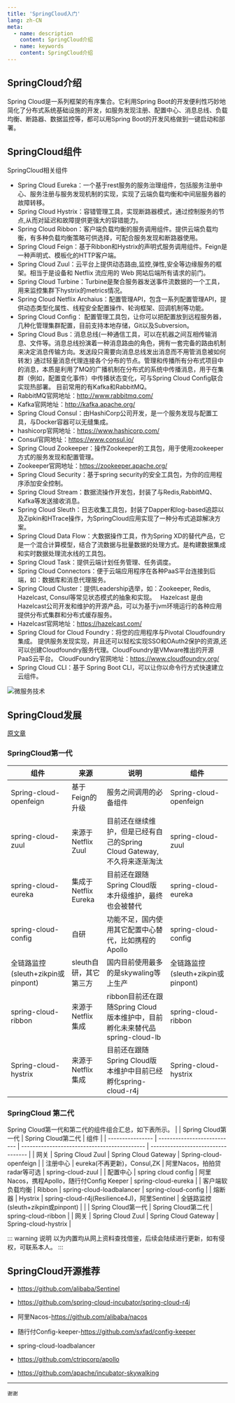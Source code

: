 ```yaml
---
title: 'SpringCloud入门'
lang: zh-CN
meta:
  - name: description
    content: SpringCloud介绍
  - name: keywords
    content: SpringCloud介绍
---
```

## SpringCloud介绍
Spring Cloud是一系列框架的有序集合。它利用Spring Boot的开发便利性巧妙地简化了分布式系统基础设施的开发，如服务发现注册、配置中心、消息总线、负载均衡、断路器、数据监控等，都可以用Spring Boot的开发风格做到一键启动和部署。

## SpringCloud组件
SpringCloud相关组件

* Spring Cloud Eureka：一个基于rest服务的服务治理组件，包括服务注册中心、服务注册与服务发现机制的实现，实现了云端负载均衡和中间层服务器的故障转移。
* Spring Cloud Hystrix：容错管理工具，实现断路器模式，通过控制服务的节点,从而对延迟和故障提供更强大的容错能力。
* Spring Cloud Ribbon：客户端负载均衡的服务调用组件。提供云端负载均衡，有多种负载均衡策略可供选择，可配合服务发现和断路器使用。
* Spring Cloud Feign：基于Ribbon和Hystrix的声明式服务调用组件。Feign是一种声明式、模板化的HTTP客户端。
* Spring Cloud Zuul：云平台上提供动态路由,监控,弹性,安全等边缘服务的框架。相当于是设备和 Netflix 流应用的 Web 网站后端所有请求的前门。
* Spring Cloud Turbine：Turbine是聚合服务器发送事件流数据的一个工具，用来监控集群下hystrix的metrics情况。
* Spring Cloud Netflix Archaius：配置管理API，包含一系列配置管理API，提供动态类型化属性、线程安全配置操作、轮询框架、回调机制等功能。
* Spring Cloud Config： 配置管理工具包，让你可以把配置放到远程服务器，几种化管理集群配置，目前支持本地存储，Git以及Subversion。
* Spring Cloud Bus：消息总线(一种通信工具，可以在机器之间互相传输消息、文件等。消息总线扮演着一种消息路由的角色，拥有一套完备的路由机制来决定消息传输方向。发送段只需要向消息总线发出消息而不用管消息被如何转发)
通过轻量消息代理连接各个分布的节点。管理和传播所有分布式项目中的消息，本质是利用了MQ的广播机制在分布式的系统中传播消息，用于在集群（例如，配置变化事件）中传播状态变化，可与Spring Cloud Config联合实现热部署。
目前常用的有Kafka和RabbitMQ。
* RabbitMQ官网地址：http://www.rabbitmq.com/
* Kafka官网地址：http://kafka.apache.org/
* Spring Cloud Consul：由HashiCorp公司开发，是一个服务发现与配置工具，与Docker容器可以无缝集成。
* hashicorp官网地址：https://www.hashicorp.com/
* Consul官网地址：https://www.consul.io/
* Spring Cloud Zookeeper：操作Zookeeper的工具包，用于使用zookeeper方式的服务发现和配置管理。
* Zookeeper官网地址：https://zookeeper.apache.org/
* Spring Cloud Security：基于spring security的安全工具包，为你的应用程序添加安全控制。
* Spring Cloud Stream：数据流操作开发包，封装了与Redis,RabbitMQ、Kafka等发送接收消息。
* Spring Cloud Sleuth：日志收集工具包，封装了Dapper和log-based追踪以及Zipkin和HTrace操作，为SpringCloud应用实现了一种分布式追踪解决方案。
* Spring Cloud Data Flow：大数据操作工具，作为Spring XD的替代产品，它是一个混合计算模型，结合了流数据与批量数据的处理方式。是构建数据集成和实时数据处理流水线的工具包。
* Spring Cloud Task：提供云端计划任务管理、任务调度。
* Spring Cloud Connectors：便于云端应用程序在各种PaaS平台连接到后端，如：数据库和消息代理服务。
* Spring Cloud Cluster：提供Leadership选举，如：Zookeeper, Redis, Hazelcast, Consul等常见状态模式的抽象和实现。
 Hazelcast 是由Hazelcast公司开发和维护的开源产品，可以为基于jvm环境运行的各种应用提供分布式集群和分布式缓存服务。
* Hazelcast官网地址：https://hazelcast.com/
* Spring Cloud for Cloud Foundry：将您的应用程序与Pivotal Cloudfoundry集成。 提供服务发现实现，并且还可以轻松实现SSO和OAuth2保护的资源,还可以创建Cloudfoundry服务代理。CloudFoundry是VMware推出的开源PaaS云平台。
CloudFoundry官网地址：https://www.cloudfoundry.org/
* Spring Cloud CLI：基于 Spring Boot CLI，可以让你以命令行方式快速建立云组件。

![微服务技术](https://www.lijiating.online/myblog/images/springcloud-zujian.png)

## SpringCloud发展
[原文章](http://www.springcloud.cn/view/415)
### SpringCloud第一代

| 组件                             | 来源                 | 说明                                                                      | 组件                             |
| ---------------------------------- | ---------------------- | --------------------------------------------------------------------------- | ---------------------------------- |
| Spring-cloud-openfeign             | 基于Feign的升级   | 服务之间调用的必备组件                                           | Spring-cloud-openfeign             |
| spring-cloud-zuul                  | 来源于Netflix Zuul  | 目前还在继续维护，但是已经有自己的Spring Cloud Gateway,不久将来逐渐淘汰 | spring-cloud-zuul                  |
| spring-cloud-eureka                | 集成于Netflix Eureka | 目前还在跟随Spring Cloud版本升级维护，最终也会被替代    | spring-cloud-eureka                |
| spring-cloud-config                | 自研                 | 功能不足，国内使用其它配置中心替代，比如携程的Apollo | spring-cloud-config                |
| 全链路监控(sleuth+zikpin或pinpont) | sleuth自研，其它第三方 | 国内目前使用最多的是skywaling等上生产                         | 全链路监控(sleuth+zikpin或pinpont) |
| spring-cloud-ribbon                | 来源于Netflix集成 | ribbon目前还在跟随Spring Cloud版本维护中，目前孵化未来替代品spring-cloud-lb | spring-cloud-ribbon                |
| Spring-cloud-hystrix               | 来源于Netflix集成 | 目前还在跟随Spring Cloud版本维护中目前已经孵化spring-cloud-r4j | Spring-cloud-hystrix               |

### SpringCloud 第二代
Spring Cloud第一代和第二代的组件组合汇总，如下表所示。
|                  | Spring Cloud第一代       | Spring Cloud第二代                        | 组件                             |
| ---------------- | --------------------------- | -------------------------------------------- | ---------------------------------- |
| 网关           | Spring Cloud Zuul           | Spring Cloud Gateway                         | Spring-cloud-openfeign             |
| 注册中心     | eureka(不再更新)，Consul,ZK | 阿里Nacos，拍拍贷radar等可选        | spring-cloud-zuul                  |
| 配置中心     | spring cloud config         | 阿里Nacos，携程Apollo，随行付Config Keeper | spring-cloud-eureka                |
| 客户端软负载均衡 | Ribbon                      | spring-cloud-loadbalancer                    | spring-cloud-config                |
| 熔断器        | Hystrix                     | spring-cloud-r4j(Resilience4J)，阿里Sentinel | 全链路监控(sleuth+zikpin或pinpont) |
|                  | Spring Cloud第一代       | Spring Cloud第二代                        | spring-cloud-ribbon                |
| 网关           | Spring Cloud Zuul           | Spring Cloud Gateway                         | Spring-cloud-hystrix               |

::: warning 说明
以为内置均从网上资料查找借鉴，后续会陆续进行更新，如有侵权，可联系本人。
:::
## SpringCloud开源推荐
* https://github.com/alibaba/Sentinel

* https://github.com/spring-cloud-incubator/spring-cloud-r4j

* 阿里Nacos-https://github.com/alibaba/nacos

* 随行付Config-keeper-https://github.com/sxfad/config-keeper

* spring-cloud-loadbalancer

* https://github.com/ctripcorp/apollo

* https://github.com/apache/incubator-skywalking


---

`谢谢`
